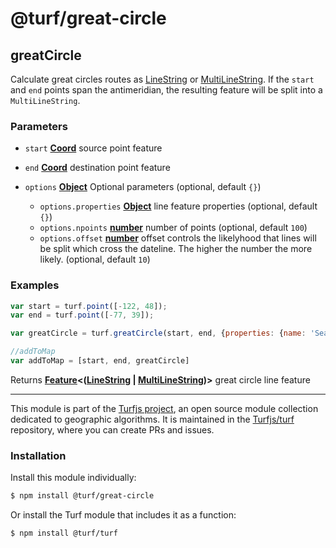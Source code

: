 # @turf/great-circle

<!-- Generated by documentation.js. Update this documentation by updating the source code. -->

## greatCircle

Calculate great circles routes as [LineString][1] or [MultiLineString][2].
If the `start` and `end` points span the antimeridian, the resulting feature will
be split into a `MultiLineString`.

### Parameters

*   `start` **[Coord][3]** source point feature
*   `end` **[Coord][3]** destination point feature
*   `options` **[Object][4]** Optional parameters (optional, default `{}`)

    *   `options.properties` **[Object][4]** line feature properties (optional, default `{}`)
    *   `options.npoints` **[number][5]** number of points (optional, default `100`)
    *   `options.offset` **[number][5]** offset controls the likelyhood that lines will
        be split which cross the dateline. The higher the number the more likely. (optional, default `10`)

### Examples

```javascript
var start = turf.point([-122, 48]);
var end = turf.point([-77, 39]);

var greatCircle = turf.greatCircle(start, end, {properties: {name: 'Seattle to DC'}});

//addToMap
var addToMap = [start, end, greatCircle]
```

Returns **[Feature][6]<([LineString][7] | [MultiLineString][8])>** great circle line feature

[1]: https://tools.ietf.org/html/rfc7946#section-3.1.4

[2]: https://tools.ietf.org/html/rfc7946#section-3.1.5

[3]: https://tools.ietf.org/html/rfc7946#section-3.1.1

[4]: https://developer.mozilla.org/docs/Web/JavaScript/Reference/Global_Objects/Object

[5]: https://developer.mozilla.org/docs/Web/JavaScript/Reference/Global_Objects/Number

[6]: https://tools.ietf.org/html/rfc7946#section-3.2

[7]: https://tools.ietf.org/html/rfc7946#section-3.1.4

[8]: https://tools.ietf.org/html/rfc7946#section-3.1.5

<!-- This file is automatically generated. Please don't edit it directly:
if you find an error, edit the source file (likely index.js), and re-run
./scripts/generate-readmes in the turf project. -->

---

This module is part of the [Turfjs project](http://turfjs.org/), an open source
module collection dedicated to geographic algorithms. It is maintained in the
[Turfjs/turf](https://github.com/Turfjs/turf) repository, where you can create
PRs and issues.

### Installation

Install this module individually:

```sh
$ npm install @turf/great-circle
```

Or install the Turf module that includes it as a function:

```sh
$ npm install @turf/turf
```
